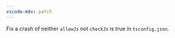 ```yaml
---
vscode-mdx: patch
---
```


Fix a crash of neither `allowJs` not `checkJs` is true in `tsconfig.json`.
